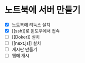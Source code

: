 
# 노트북에 서버 만들기

- [x] 노트북에 리눅스 설치
- [x] [[ssh]]로 윈도우에서 접속
- [ ] [[Doker]] 설치
- [ ] [[next.js]] 설치
- [ ] 게시판 만들기
- [ ] 웹에 개시